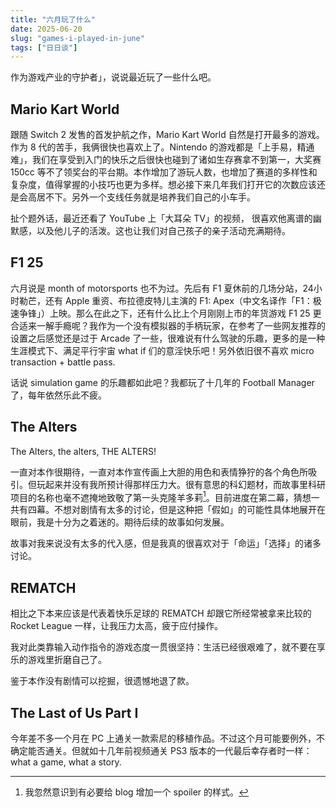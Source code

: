 ```yaml
---
title: "六月玩了什么"
date: 2025-06-20
slug: "games-i-played-in-june"
tags: ["日日谈"]
---
```


作为游戏产业的守护者」，说说最近玩了一些什么吧。

## Mario Kart World

跟随 Switch 2 发售的首发护航之作，Mario Kart World 自然是打开最多的游戏。作为 8 代的苦手，我俩很快也喜欢上了。Nintendo 的游戏都是「上手易，精通难」，我们在享受到入门的快乐之后很快也碰到了诸如生存赛拿不到第一，大奖赛 150cc 等不了领奖台的平台期。本作增加了游玩人数，也增加了赛道的多样性和复杂度，值得掌握的小技巧也更为多样。想必接下来几年我们打开它的次数应该还是会高居不下。另外一个支线任务就是培养我们自己的小车手。

扯个题外话，最近还看了 YouTube 上「大耳朵 TV」的视频， 很喜欢他离谱的幽默感，以及他儿子的活泼。这也让我们对自己孩子的亲子活动充满期待。

## F1 25

六月说是 month of motorsports 也不为过。先后有 F1 夏休前的几场分站，24小时勒芒，还有 Apple 重资、布拉德皮特儿主演的 F1: Apex（中文名译作「F1：极速争锋」）上映。那么在此之下，还有什么比上个月刚刚上市的年货游戏 F1 25 更合适来一解手瘾呢？我作为一个没有模拟器的手柄玩家，在参考了一些网友推荐的设置之后感觉还是过于 Arcade 了一些，很难说有什么驾驶的乐趣，更多的是一种生涯模式下、满足平行宇宙 what if 们的意淫快乐吧！另外依旧很不喜欢 micro transaction + battle pass.

话说 simulation game 的乐趣都如此吧？我都玩了十几年的 Football Manager 了，每年依然乐此不疲。

## The Alters

The Alters, the alters, THE ALTERS!

一直对本作很期待，一直对本作宣传画上大胆的用色和表情狰狞的各个角色所吸引。但玩起来并没有我所预计得那样压力大。很有意思的科幻题材，而故事里科研项目的名称也毫不遮掩地致敬了第一头克隆羊多莉[^1]。目前进度在第二幕，猜想一共有四幕。不想对剧情有太多的讨论，但是这种把「假如」的可能性具体地展开在眼前，我是十分为之着迷的。期待后续的故事如何发展。

故事对我来说没有太多的代入感，但是我真的很喜欢对于「命运」「选择」的诸多讨论。

## REMATCH

相比之下本来应该是代表着快乐足球的 REMATCH 却跟它所经常被拿来比较的 Rocket League 一样，让我压力太高，疲于应付操作。

我对此类靠输入动作指令的游戏态度一贯很坚持：生活已经很艰难了，就不要在享乐的游戏里折磨自己了。

鉴于本作没有剧情可以挖掘，很遗憾地退了款。

## The Last of Us Part I

今年差不多一个月在 PC 上通关一款索尼的移植作品。不过这个月可能要例外，不确定能否通关。但就如十几年前视频通关 PS3 版本的一代最后幸存者时一样：what a game, what a story.

[^1]: 我忽然意识到有必要给 blog 增加一个 spoiler 的样式。
